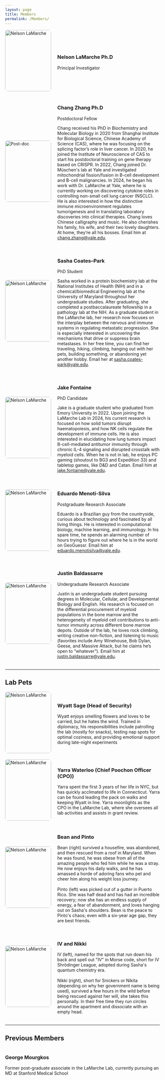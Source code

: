 ```yaml
---
layout: page
title: Members
permalink: /Members/
---
```


<div style="display: flex; align-items: center; gap: 20px; margin-bottom: 20px;">
  <img src="{{ site.baseurl }}/assets/Nelson.png" alt="Nelson LaMarche" style="width: 150px; height: 200px; object-fit: cover; border-radius: 8px;">
  <div>
    <h3>Nelson LaMarche Ph.D</h3>
    <p class="person-position">Principal Investigator</p>
    <p></p>
  </div>
</div>

<div style="display: flex; align-items: center; gap: 20px; margin-bottom: 20px;">
  <img src="{{ site.baseurl }}/assets/Chang.png" alt="Post-doc" style="width: 150px; height: 200px; object-fit: cover; border-radius: 8px;">
  <div>
    <h3>Chang Zhang Ph.D</h3>
    <p class="person-position">Postdoctoral Fellow</p>
    <p>Chang received his PhD in Biochemistry and Molecular Biology in 2020 from Shanghai Institute for Biological Science, Chinese Academy of Science (CAS), where he was focusing on the splicing factor’s role in liver cancer. In 2020, he joined the Institute of Neuroscience of CAS to start his postdoctoral training on gene therapy based on CRISPR. In 2022, Chang joined Dr. Müschen's lab at Yale and investigated mitochondrial fission/fusion in B-cell development and B-cell malignancies. In 2024, he began his work with Dr. LaMarche at Yale, where he is currently working on discovering cytokine roles in controlling non-small cell lung cancer (NSCLC). He is also interested in how the distinctive immune microenvironment regulates tumorigenesis and in translating laboratory discoveries into clinical therapies. Chang loves Chinese calligraphy and music. He also cherishes his family, his wife, and their two lovely daughters. At home, they’re all his bosses. Email him at <a href="mailto:chang.zhang@yale.edu">chang.zhang@yale.edu</a>.</p>
  </div>
</div>

<div style="display: flex; align-items: center; gap: 20px; margin-bottom: 20px;">
  <img src="{{ site.baseurl }}/assets/Sasha.png" alt="Nelson LaMarche" style="width: 150px; height: 200px; object-fit: cover; border-radius: 8px;">
  <div>
    <h3>Sasha Coates–Park</h3>
    <p class="person-position">PhD Student</p>
    <p>Sasha worked in a protein biochemistry lab at the National Institutes of Health (NIH) and in a chemical/biomedical Engineering lab at the University of Maryland throughout her undergraduate studies. After graduating, she completed a postbaccalaureate fellowship in a pathology lab at the NIH. As a graduate student in the LaMarche lab, her research now focuses on the interplay between the nervous and immune systems in regulating metastatic progression. She is especially interested in uncovering the mechanisms that drive or suppress brain metastases. In her free time, you can find her traveling, hiking, climbing, hanging out with her pets, building something, or abandoning yet another hobby. Email her at <a href="mailto:sasha.coates-park@yale.edu">sasha.coates-park@yale.edu</a>.
    </p>
  </div>
</div>

<div style="display: flex; align-items: center; gap: 20px; margin-bottom: 20px;">
  <img src="{{ site.baseurl }}/assets/Jake.png" alt="Nelson LaMarche" style="width: 150px; height: 200px; object-fit: cover; border-radius: 8px;">
  <div>
    <h3>Jake Fontaine</h3>
    <p class="person-position">PhD Candidate</p>
    <p>Jake is a graduate student who graduated from Emory University in 2022. Upon joining the LaMarche Lab in 2024, his current research is focused on how solid tumors disrupt haematopoiesis, and how NK cells regulate the development of immune cells. He is also interested in elucidating how lung tumors impact B-cell-mediated antitumor immunity through chronic IL-4 signaling and disrupted crosstalk with myeloid cells. When he is not in lab, he enjoys PC gaming (shoutout to BG3 and Expedition 33) and tabletop games, like D&D and Catan. Email him at <a href="mailto:jake.fontaine@yale.edu">jake.fontaine@yale.edu</a>.
    </p>
  </div>
</div>

<div style="display: flex; align-items: center; gap: 20px; margin-bottom: 20px;">
  <img src="{{ site.baseurl }}/assets/Eduardo.jpg" alt="Nelson LaMarche" style="width: 150px; height: 200px; object-fit: cover; border-radius: 8px;">
  <div>
    <h3>Eduardo Menoti-Silva</h3>
    <p class="person-position">Postgraduate Research Associate</p>
    <p>Eduardo is a Brazilian guy from the countryside, curious about technology and fascinated by all living things. He is interested in computational biology, machine learning, and immunology. In his spare time, he spends an alarming number of hours trying to figure out where he is in the world on GeoGuessr. Email him at <a href="mailto:eduardo.menotisilva@yale.edu">eduardo.menotisilva@yale.edu</a>.</p>
  </div>
</div>

<div style="display: flex; align-items: center; gap: 20px; margin-bottom: 20px;">
  <img src="{{ site.baseurl }}/assets/Justin.png" alt="Nelson LaMarche" style="width: 150px; height: 200px; object-fit: cover; border-radius: 8px;">
  <div>
    <h3>Justin Baldassarre</h3>
    <p class="person-position">Undergraduate Research Associate</p>
    <p>Justin is an undergraduate student pursuing degrees in Molecular, Cellular, and Developmental Biology and English. His research is focused on the differential procurement of myeloid populations in the bone marrow and the heterogeneity of myeloid cell contributions to anti-tumor immunity across different bone marrow depots. Outside of the lab, he loves rock climbing, writing creative non-fiction, and listening to music (favorites include Amy Winehouse, Bob Dylan, Geese, and Massive Attack, but he claims he’s open to “whatever”). Email him at <a href="mailto:justin.baldassarre@yale.edu">justin.baldassarre@yale.edu</a>.</p>
  </div>
</div>

---

## Lab Pets
<div style="display: flex; align-items: center; gap: 20px; margin-bottom: 20px;">
  <img src="{{ site.baseurl }}/assets/Wyatt.jpg" alt="Nelson LaMarche" style="width: 150px; height: 200px; object-fit: cover; border-radius: 8px;">
  <div>
    <h3>Wyatt Sage (Head of Security)</h3>
    <p>Wyatt enjoys smelling flowers and loves to be carried, but he hates the wind. Trained in diplomacy, his responsibilities include patrolling the lab (mostly for snacks), testing nap spots for optimal coziness, and providing emotional support during late-night experiments</p>
  </div>
</div>
<div style="display: flex; align-items: center; gap: 20px; margin-bottom: 20px;">
  <img src="{{ site.baseurl }}/assets/Yarra.jpg" alt="Nelson LaMarche" style="width: 150px; height: 200px; object-fit: cover; border-radius: 8px;">
  <div>
    <h3>Yarra Waterloo (Chief Poochon Officer (CPO))</h3>
    <p>Yarra spent the first 3 years of her life in NYC, but has quickly acclimated to life in Connecticut. Yarra can be found leading the pack on walks and keeping Wyatt in line. Yarra moonlights as the CPO in the LaMarche Lab, where she oversees all lab activities and assists in grant review.</p>
  </div>
</div>
<div style="display: flex; align-items: center; gap: 20px; margin-bottom: 20px;">
  <img src="{{ site.baseurl }}/assets/Bean_Pinto.png" alt="Nelson LaMarche" style="width: 150px; height: 200px; object-fit: cover; border-radius: 8px;">
  <div>
    <h3>Bean and Pinto</h3>
    <p>Bean (right) survived a housefire, was abandoned, and then rescued from a roof in Maryland. When he was found, he was obese from all of the amazing people who fed him while he was a stray. He now enjoys his daily walks, and he has amassed a horde of adoring fans who pet and cheer him along his weight loss journey. <br><br>Pinto (left) was picked out of a gutter in Puerto Rico. She was half dead and has had an incredible recovery; now she has an endless supply of energy, a fear of abandonment, and loves hanging out on Sasha's shoulders. Bean is the peace to Pinto's chaos; even with a six-year age gap, they are best friends.</p>
  </div>
</div>
<div style="display: flex; align-items: center; gap: 20px; margin-bottom: 20px;">
  <img src="{{ site.baseurl }}/assets/IV_Nikki.png" alt="Nelson LaMarche" style="width: 150px; height: 200px; object-fit: cover; border-radius: 8px;">
  <div>
    <h3>IV and Nikki</h3>
    <p>IV (left), named for the spots that run down his back and spell out "IV" in Morse code, short for IV Shrödinger League, adopted during Sasha's quantum chemistry era. <br><br>Nikki (right), short for Snickers or Nikita (depending on why her government name is being used), survived a few hours in the wild before being rescued against her will, she takes this personally. In their free time they run circles around the apartment and dissociate with an empty head.  </p>
  </div>
</div>


---

## Previous Members

<div style="display: flex; flex-wrap: wrap; gap: 30px;">

<!-- George Mourgkos -->
<div>
    <h3>George Mourgkos</h3>
    <p>Former post-graduate associate in the LaMarche Lab, currently pursuing an MD at Stanford Medical School</p>
  </div>
